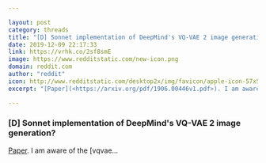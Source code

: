 ```yaml
---

layout: post
category: threads
title: "[D] Sonnet implementation of DeepMind's VQ-VAE 2 image generation?"
date: 2019-12-09 22:17:33
link: https://vrhk.co/2sf8smE
image: https://www.redditstatic.com/new-icon.png
domain: reddit.com
author: "reddit"
icon: http://www.redditstatic.com/desktop2x/img/favicon/apple-icon-57x57.png
excerpt: "[Paper](<https://arxiv.org/pdf/1906.00446v1.pdf>). I am aware of the [vqvae..."

---
```


### [D] Sonnet implementation of DeepMind's VQ-VAE 2 image generation?

[Paper](<https://arxiv.org/pdf/1906.00446v1.pdf>). I am aware of the [vqvae...